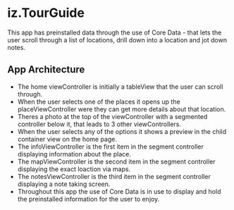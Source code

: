 # iz.TourGuide

This app has preinstalled data through the use of Core Data - that lets the user scroll through a list of locations, drill down into a location and jot down notes.

## App Architecture

- The home viewController is initially a tableView that the user can scroll through.
- When the user selects one of the places it opens up the placeViewController were they can get more details about that location.
- Theres a photo at the top of the viewController with a segmented controller below it, that leads to 3 other viewControllers.
- When the user selects any of the options it shows a preview in the child container view on the home page.
- The infoViewController is the first item in the segment controller displaying information about the place.
- The mapViewController is the second item in the segment controller displaying the exact loaction via maps.
- The notesViewController is the third item in the segment controller displaying a note taking screen.
- Throughout this app the use of Core Data is in use to display and hold the preinstalled information for the user to enjoy.
